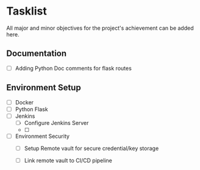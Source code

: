 # Tasklist
All major and minor objectives for the project's achievement can be added here.

## Documentation
- [ ] Adding Python Doc comments for flask routes

## Environment Setup
- [ ] Docker
- [ ] Python Flask
- [ ] Jenkins
  - [ ] Configure Jenkins Server
  - [ ] 
- [ ] Environment Security
  - [ ] Setup Remote vault for secure credential/key storage
  - [ ] Link remote vault to CI/CD pipeline

